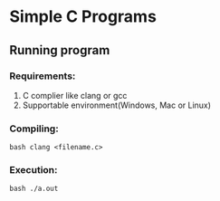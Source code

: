 # Simple C Programs

## Running program

### Requirements:
1. C complier like clang or gcc
2. Supportable environment(Windows, Mac or Linux)

### Compiling:
`bash clang <filename.c>`

### Execution:
`bash ./a.out`
